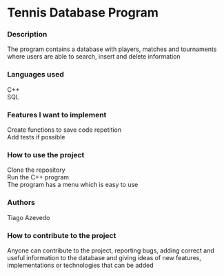 # Tennis Database Program

### Description
The program contains a database with players, matches and tournaments where users are able to search, insert and delete information </br>

### Languages used
C++</br>
SQL</br>

### Features I want to implement
Create functions to save code repetition </br>
Add tests if possible </br>

### How to use the project
Clone the repository </br>
Run the C++ program </br>
The program has a menu which is easy to use </br>

### Authors
Tiago Azevedo </br>

### How to contribute to the project
Anyone can contribute to the project, reporting bugs, adding correct and useful information to the database and giving ideas of new features, implementations or technologies that can be added </br>
